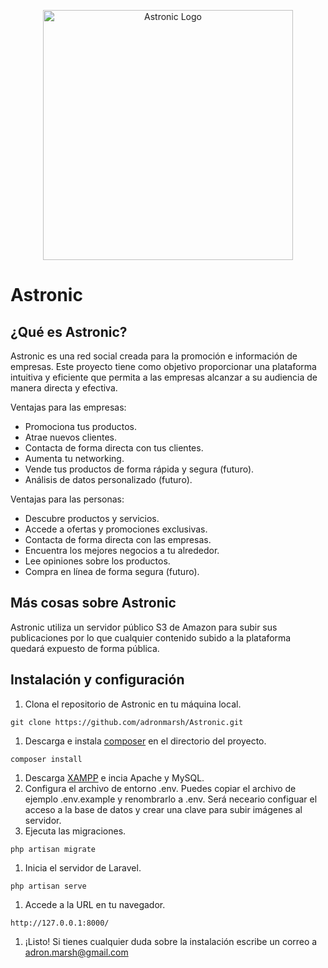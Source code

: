 <p align="center"><a href="https://github.com/adronmarsh/Astronic" target="_blank"><img src="https://astronicservice.s3.eu-west-3.amazonaws.com/logotipo.png?response-content-disposition=inline&X-Amz-Security-Token=IQoJb3JpZ2luX2VjEFAaCWV1LXdlc3QtMyJGMEQCIHHepDgIIww7iqRNyuFoYMcL%2BnmmbzrpEJem7jEMwJi0AiBKQYCWZsbUZMBAyfqSL%2F%2BSQl5BZtpyS4JAIssOMR3D9yrkAgh5EAIaDDQ3NjM1MTkwNTQ2MyIMq62eFTpmYfPUQOMHKsEChV1H31In6uIdg7mniT%2BOoYJF6qy4ap%2FNTtxyJaxaIEAgpSvy18411%2BV2sAeFnGJiYb4N7AjIl3k03BO6sDfCwzotuMpCRyA%2B4uH6Jyyvh94xkEvIQbqaU1RsOHjb0DXj0LoSGiC%2BXmI88KWyFUZbjhjhoYZt%2FhDha9pQWYlwapPtDeEKCZaQedoXQYH4gm4RYsytYpa3PxVwOeBhdJ0AJ0oh3cinjehnko3roVpKjh0%2F5472SAQXBsbyDT30lNwFH1Z9FYr8fujcv3V4pgd%2FMGFnSYJyfIXp40UWEtPyxQtiJ%2BdDyvwbwk39ZgOWdO7W4zgwczj74jw0HTUmC%2FkDRBThcfSSZJhbbh1379ftksShpPPCzER8zP5wTOFI1r5oqvjRzckA46Qnj3XfOhS9z%2BifJIs%2BmB4dL5zuU9zF6px9MPC2nqMGOrQCGKNarv%2B4BEeaxGYGjPbKSO7ordZ9KY186uqGkbZ9%2BoE0Q%2F1RvZaL6%2F3Hf7YfgqwSPPaLuyypifRZCnJXNTocjyPzQM7u2WN2sEX8%2FUsDCigtEGzTmmYciDjb9F13rTZB57gDB5%2FEt2Kcvw0RDS3oDTvE23L0%2Fmw%2FFKkUYtlW7Ko0IsfDRHtxwArkGGbmvJE3jNbmFsD5XjcvpvBcaLoGYb%2FlhVFGLYi2hYVhgGvoB%2BZRThu0Wxq8Nk4s6lDK1H6dj2nUjYqfV6TQwNVLlwoqgl5B7q2meq4%2FEW5%2F6awOxzVjiPmQN5DHKQ5aZ4t9k62ErpMaEgPj%2FjbsMWPb9RB0H7THkFYcrMREMLZhfzP9laQPVunBFSYDdlrtxHBaAev9WdWSyoAryXfzbPvf%2BeeujFUUqGw%3D&X-Amz-Algorithm=AWS4-HMAC-SHA256&X-Amz-Date=20230519T172620Z&X-Amz-SignedHeaders=host&X-Amz-Expires=300&X-Amz-Credential=ASIAW52GJH23UUBBJTFX%2F20230519%2Feu-west-3%2Fs3%2Faws4_request&X-Amz-Signature=afe08fea4d8533cf27028332b5abac7dbde37c461624d18971df3696d676928d" width="400" alt="Astronic Logo"></a></p>

# Astronic
## ¿Qué es Astronic?

Astronic es una red social creada para la promoción e información de empresas. Este proyecto tiene como objetivo proporcionar una plataforma intuitiva y eficiente que permita a las empresas alcanzar a su audiencia de manera directa y efectiva.  

Ventajas para las empresas:

- Promociona tus productos.
- Atrae nuevos clientes.
- Contacta de forma directa con tus clientes.
- Aumenta tu networking.
- Vende tus productos de forma rápida y segura (futuro).
- Análisis de datos personalizado (futuro).

Ventajas para las personas:

- Descubre productos y servicios.
- Accede a ofertas y promociones exclusivas.
- Contacta de forma directa con las empresas.
- Encuentra los mejores negocios a tu alrededor.
- Lee opiniones sobre los productos.
- Compra en línea de forma segura (futuro).

## Más cosas sobre Astronic

Astronic utiliza un servidor público S3 de Amazon para subir sus publicaciones por lo que cualquier contenido subido a la plataforma quedará expuesto de forma pública.

## Instalación y configuración

1. Clona el repositorio de Astronic en tu máquina local.
```copyable
git clone https://github.com/adronmarsh/Astronic.git
```

1. Descarga e instala [composer](https://getcomposer.org/) en el directorio del proyecto.
```copyable
composer install
``` 
1. Descarga [XAMPP](https://www.apachefriends.org/es/download.html) e incia Apache y MySQL.
2. Configura el archivo de entorno .env. Puedes copiar el archivo de ejemplo .env.example y renombrarlo a .env. Será neceario configuar el acceso a la base de datos y crear una clave para subir imágenes al servidor.
3. Ejecuta las migraciones.
```copyyable
php artisan migrate
```
1. Inicia el servidor de Laravel.
```copyable
php artisan serve
```
1. Accede a la URL en tu navegador.
```copyable
http://127.0.0.1:8000/
```
1. ¡Listo! Si tienes cualquier duda sobre la instalación escribe un correo a adron.marsh@gmail.com
